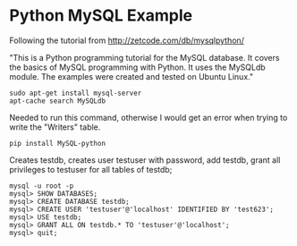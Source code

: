 Python MySQL Example
======================

Following the tutorial from 
http://zetcode.com/db/mysqlpython/

"This is a Python programming tutorial for the MySQL database. It covers the basics of MySQL programming with Python. It uses the MySQLdb module. The examples were created and tested on Ubuntu Linux."

```
sudo apt-get install mysql-server
apt-cache search MySQLdb
```


Needed to run this command, otherwise I would get an error when trying to write the "Writers" table.
```
pip install MySQL-python
```

Creates testdb, creates user testuser with password, add testdb, grant all privileges to testuser for all tables of testdb;

``` 
mysql -u root -p
mysql> SHOW DATABASES;
mysql> CREATE DATABASE testdb;
mysql> CREATE USER 'testuser'@'localhost' IDENTIFIED BY 'test623';
mysql> USE testdb;
mysql> GRANT ALL ON testdb.* TO 'testuser'@'localhost';
mysql> quit;
```
